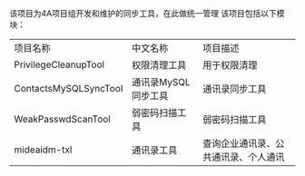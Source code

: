 该项目为4A项目组开发和维护的同步工具，在此做统一管理
该项目包括以下模块：

<table>
    <tr>
        <td>项目名称</td>
        <td>中文名称</td>
        <td>项目描述</td>
    </tr>
    <tr>
        <td>PrivilegeCleanupTool</td>
        <td>权限清理工具</td>
        <td>用于权限清理</td>
    </tr>
	<tr>
        <td>ContactsMySQLSyncTool</td>
        <td>通讯录MySQL同步工具</td>
        <td>通讯录同步工具</td>
    </tr>
    <tr>
        <td>WeakPasswdScanTool</td>
        <td>弱密码扫描工具</td>
        <td>弱密码扫描工具</td>
    </tr>
    <tr>
        <td>mideaidm-txl</td>
        <td>通讯录工具</td>
        <td>查询企业通讯录、公共通讯录、个人通讯</td>
    </tr>
</table>
